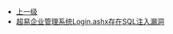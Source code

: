 * [上一级](docs/wy876_poc/)
* [超易企业管理系统Login.ashx存在SQL注入漏洞](docs/wy876_poc/%E8%B6%85%E6%98%93%E4%BC%81%E4%B8%9A%E7%AE%A1%E7%90%86%E7%B3%BB%E7%BB%9F/%E8%B6%85%E6%98%93%E4%BC%81%E4%B8%9A%E7%AE%A1%E7%90%86%E7%B3%BB%E7%BB%9FLogin.ashx%E5%AD%98%E5%9C%A8SQL%E6%B3%A8%E5%85%A5%E6%BC%8F%E6%B4%9E.md)
